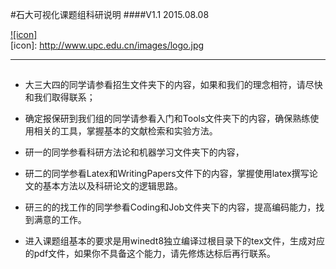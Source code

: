 #石大可视化课题组科研说明
####V1.1 2015.08.08   
  
[![icon]](http://www.upc.edu.cn/)  
[icon]: http://www.upc.edu.cn/images/logo.jpg 
***

##

* 大三大四的同学请参看招生文件夹下的内容，如果和我们的理念相符，请尽快和我们取得联系；

* 确定报保研到我们组的同学请参看入门和Tools文件夹下的内容，确保熟练使用相关的工具，掌握基本的文献检索和实验方法。

* 研一的同学参看科研方法论和机器学习文件夹下的内容，

* 研二的同学参看Latex和WritingPapers文件下的内容，掌握使用latex撰写论文的基本方法以及科研论文的逻辑思路。

* 研三的的找工作的同学参看Coding和Job文件夹下的内容，提高编码能力，找到满意的工作。

* 进入课题组基本的要求是用winedt8独立编译过根目录下的tex文件，生成对应的pdf文件，如果你不具备这个能力，请先修炼达标后再行联系。